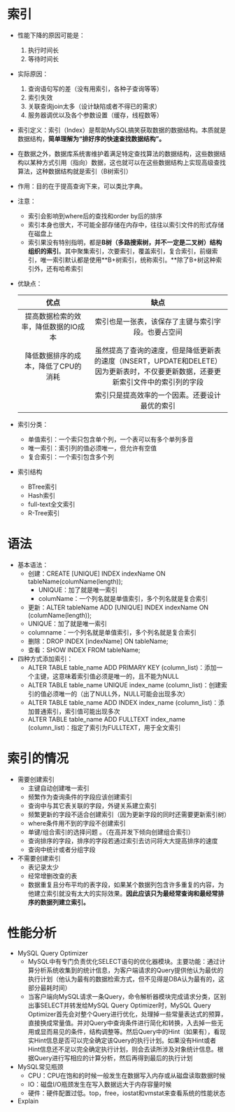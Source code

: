 # 索引

+ 性能下降的原因可能是：
  1. 执行时间长
  2. 等待时间长
+ 实际原因：
  1. 查询语句写的差（没有用索引，各种子查询等等）
  2. 索引失效
  3. 关联查询join太多（设计缺陷或者不得已的需求）
  4. 服务器调优以及各个参数设置（缓存，线程数等）

+ 索引定义：索引（Index）是帮助MySQL搞笑获取数据的数据结构。本质就是数据结构，**简单理解为“排好序的快速查找数据结构”。**
+ 在数据之外，数据库系统害维护着满足特定查找算法的数据结构，这些数据结构以某种方式引用（指向）数据，这也就可以在这些数据结构上实现高级查找算法，这种数据结构就是索引（B树索引）
+ 作用：目的在于提高查询下来，可以类比字典。
+ 注意：
  + 索引会影响到where后的查找和order by后的排序
  + 索引本身也很大，不可能全部存储在内存中，往往以索引文件的形式存储在磁盘上
  + 索引果没有特别指明，都是**B树（多路搜索树，并不一定是二叉树）结构组织的索引**。其中聚集索引，次要索引，覆盖索引，复合索引，前缀索引，唯一索引默认都是使用**B+树索引，统称索引。**除了B+树这种索引外，还有哈希索引

+ 优缺点：

  |                 优点                 |                             缺点                             |
  | :----------------------------------: | :----------------------------------------------------------: |
  | 提高数据检索的效率，降低数据的IO成本 |      索引也是一张表，该保存了主键与索引字段。也要占空间      |
  | 降低数据排序的成本，降低了CPU的消耗  | 虽然提高了查询的速度，但是降低更新表的速度（INSERT，UPDATE和DELETE）<br>因为更新表时，不仅要更新数据，还要更新索引文件中的索引列的字段 |
  |                                      |        索引只是提高效率的一个因素。还要设计最优的索引        |

+ 索引分类：
  + 单值索引：一个索只包含单个列，一个表可以有多个单列多音
  + 唯一索引：索引列的值必须唯一，但允许有空值
  + 复合索引：一个索引包含多个列
+ 索引结构
  + BTree索引
  + Hash索引
  + full-text全文索引
  + R-Tree索引

# 语法

+ 基本语法：
  + 创建：CREATE [UNIQUE] INDEX indexName ON tableName(columName(length));
    + UNIQUE：加了就是唯一索引
    + columName：一个列名就是单值索引，多个列名就是复合索引
  +   更新：ALTER tableName ADD  [UNIQUE] INDEX indexName ON (columName(length));
    + UNIQUE：加了就是唯一索引
    + columname：一个列名就是单值索引，多个列名就是复合索引
  + 删除：DROP INDEX [indexName] ON tableName;
  + 查看：SHOW INDEX FROM tableName;
+ 四种方式添加索引：
  + ALTER TABLE table_name ADD PRIMARY KEY (column_list)：添加一个主键，这意味着索引值必须是唯一的，且不能为NULL
  + ALTER TABLE table_name UNIQUE index_name (column_list)：创建索引的值必须唯一的（出了NULL外，NULL可能会出现多次）
  + ALTER TABLE table_name ADD INDEX index_name (column_list)：添加普通索引，索引值可能出现多次
  + ALTER TABLE table_name ADD FULLTEXT index_name (column_list)：指定了索引为FULLTEXT，用于全文索引

# 索引的情况

+ 需要创建索引
  + 主键自动创建唯一索引
  + 频繁作为查询条件的字段应该创建索引
  + 查询中与其它表关联的字段，外键关系建立索引
  + 频繁更新的字段不适合创建索引（因为更新字段的同时还需要更新索引树）
  + where条件用不到的字段不创建索引
  + 单键/组合索引的选择问题 。（在高并发下倾向创建组合索引）
  + 查询排序的字段，排序的字段若通过索引去访问将大大提高排序的速度
  + 查询中统计或者分组字段
+ 不需要创建索引
  + 表记录太少
  + 经常增删改查的表
  + 数据重复且分布平均的表字段，如果某个数据列包含许多重复的内容，为他建立索引就没有太大的实际效果。**因此应该只为最经常查询和最经常排序的数据列建立索引。**

# 性能分析

+ MySQL Query Optimizer
  + MySQL中有专门负责优化SELECT语句的优化器模块。主要功能：通过计算分析系统收集到的统计信息，为客户端请求的Query提供他认为最优的执行计划（他认为最有的数据检索方式，但不见得是DBA认为最有的，这部分最耗时间）
  + 当客户端向MySQL请求一条Query，命令解析器模块完成请求分类，区别出事SELECT并转发给MySQL Query Optimizer时，MySQL Query Optimizer首先会对整个Query进行优化，处理掉一些常量表达式的预算，直接换成常量值。并对Query中查询条件进行简化和转换，入去掉一些无用或显而易见的条件，结构调整等。然后Query中的Hint（如果有），看现实Hint信息是否可以完全确定该Query的执行计划。如果没有Hint或者Hint信息还不足以完全确定执行计划，则会去读所涉及对象统计信息。根据Query进行写相应的计算分析，然后再得到最后的执行计划
+ MySQL常见瓶颈
  + CPU：CPU在饱和的时候一般发生在数据写入内存或从磁盘读取数据时候
  + IO：磁盘I/O瓶颈发生在写入数据远大于内存容量时候
  + 硬件：硬件配置过低。top，free，iostat和vmstat来查看系统的性能状态
+ Explain